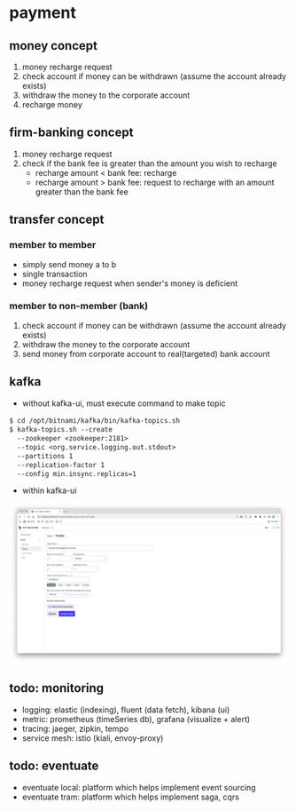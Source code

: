 # payment

## money concept

1. money recharge request
2. check account if money can be withdrawn (assume the account already exists)
3. withdraw the money to the corporate account
4. recharge money

## firm-banking concept

1. money recharge request
2. check if the bank fee is greater than the amount you wish to recharge
   - recharge amount < bank fee: recharge 
   - recharge amount > bank fee: request to recharge with an amount greater than the bank fee

   
## transfer concept

### member to member

- simply send money a to b
- single transaction
- money recharge request when sender's money is deficient

### member to non-member (bank)

1. check account if money can be withdrawn (assume the account already exists)
2. withdraw the money to the corporate account
3. send money from corporate account to real(targeted) bank account

## kafka

- without kafka-ui, must execute command to make topic

```shell
$ cd /opt/bitnami/kafka/bin/kafka-topics.sh
$ kafka-topics.sh --create
  --zookeeper <zookeeper:2181>
  --topic <org.service.logging.out.stdout>
  --partitions 1
  --replication-factor 1
  --config min.insync.replicas=1
```

- within kafka-ui

![](./docs/images/kafka-ui-topics.png)

## todo: monitoring

- logging: elastic (indexing), fluent (data fetch), kibana (ui)
- metric: prometheus (timeSeries db), grafana (visualize + alert)
- tracing: jaeger, zipkin, tempo
- service mesh: istio (kiali, envoy-proxy)

## todo: eventuate

- eventuate local: platform which helps implement  event sourcing
- eventuate tram: platform which helps implement saga, cqrs